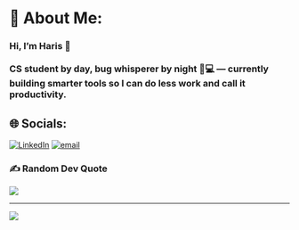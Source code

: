 # 💫 About Me:
### Hi, I’m Haris 👋<br><br>CS student by day, bug whisperer by night 🐛💻 — currently building smarter tools so I can do less work and call it productivity.<br>


## 🌐 Socials:
[![LinkedIn](https://img.shields.io/badge/LinkedIn-%230077B5.svg?logo=linkedin&logoColor=white)](https://linkedin.com/in/haris-khancs) [![email](https://img.shields.io/badge/Email-D14836?logo=gmail&logoColor=white)](mailto:hariskhanym@gmail.com) 

### ✍️ Random Dev Quote
![](https://quotes-github-readme.vercel.app/api?type=horizontal&theme=radical)

---
[![](https://visitcount.itsvg.in/api?id=KhanTheDev&icon=0&color=0)](https://visitcount.itsvg.in)

<!-- Proudly created with GPRM ( https://gprm.itsvg.in ) -->
